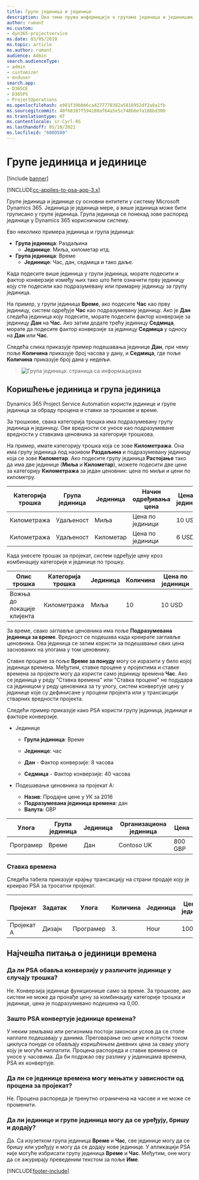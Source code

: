 ```yaml
---
title: Групе јединица и јединице
description: Ова тема пружа информације о групама јединица и јединицама.
author: rumant
ms.custom:
- dyn365-projectservice
ms.date: 03/05/2019
ms.topic: article
ms.author: rumant
audience: Admin
search.audienceType:
- admin
- customizer
- enduser
search.app:
- D365CE
- D365PS
- ProjectOperations
ms.openlocfilehash: e981f39bbb6ca4277778382a5816952df2a8a1fb
ms.sourcegitcommit: 40f68387f594180af64a5e5c748b6efa188bd300
ms.translationtype: HT
ms.contentlocale: sr-Cyrl-RS
ms.lasthandoff: 05/10/2021
ms.locfileid: "6009589"
---
```

# <a name="unit-groups-and-units"></a>Групе јединица и јединице

[!include [banner](../includes/psa-now-project-operations.md)]

[!INCLUDE[cc-applies-to-psa-app-3.x](../includes/cc-applies-to-psa-app-3x.md)]

Групе јединица и јединице су основни ентитети у систему Microsoft Dynamics 365. Јединица је јединица мере, а више јединица може бити груписано у групе јединица. Група јединица се понекад зове распоред јединице у Dynamics 365 корисничком систему. 

Ево неколико примера јединица и група јединица:
 
- **Група јединица**: Раздаљина 
    - **Јединице**: Миља, километар итд.
- **Група јединица**: Време
    - **Јединице**: Час, дан, седмица и тако даље. 

Када подесите више јединица у групи јединица, морате подесити и фактор конверзије између њих тако што ћете означити прву јединицу коју сте подесили као подразумевану или примарну јединицу за групу јединица. 

На пример, у групи јединица **Време**, ако подесите **Час** као прву јединицу, систем одређује **Час** као подразумевану јединицу. Ако је **Дан** следећа јединица коју подесите, морате подесити фактор конверзије за јединицу **Дан** на **Час.** Ако затим додате трећу јединицу **Седмица**, морате да подесите фактор конверзије за јединицу **Седмица** у односу на **Дан** или **Час**. 

Следећа слика приказује пример подешавања јединице **Дан**, при чему поље **Количина** приказује број часова у дану, и **Седмица**, где поље **Количина** приказује број дана у недељи.

> ![Група јединица: страница са информацијама](media/advanced-2.png)

## <a name="using-units-and-unit-groups"></a>Коришћење јединица и група јединица

Dynamics 365 Project Service Automation користи јединице и групе јединица за обраду процена и ставки за трошкове и време. 

За трошкове, свака категорија трошка има подразумевану групу јединица и јединицу. Ове вредности се уносе као подразумеване вредности у ставкама ценовника за категорије трошкова. 

На пример, имате категорију трошка која се зове **Километража**. Она има групу јединица под називом **Раздаљина** и подразумевану јединицу која се зове **Километар**. Ако подесите групу јединица **Растојање** тако да има две јединице (**Миља** и **Километар**), можете подесити две цене за категорију **Километража** за један ценовник: цена по миљи и цени по километру.

| Категорија трошка  | Група јединица  | Јединица      | Начин одређивања цена  | Цена по јединици  |
|-------------------|---------------|-----------|-------------------|-------------------|
| Километража           | Удаљеност      | Миља      | Цена по јединици    | 10 USD            |
| Километража           | Удаљеност      | Километар | Цена по јединици    |  6 USD            |

Када унесете трошак за пројекат, систем одређује цену кроз комбинацију категорије и јединице по трошку. 

| Опис трошка        | Категорија трошка  | Јединица  | Количина  | Цена по јединици   |
|----------------------------|---------------------|-------|-----------|----------------|
| Вожња до локације клијента | Километража             | Миља  | 10        | 10 USD         |

За време, свако заглавље ценовника има поље **Подразумевана јединица за време**. Вредност се подешава када креирате заглавље ценовника. Ова јединица се затим користи за подешавање свих цена заснованих на улогама у том ценовнику.

Ставке процене за поље **Време за понуду** могу се изразити у било којој јединици времена. Међутим, ставке процене у пројектима и ставке времена за пројекте могу да користи само јединицу времена **Час**. Ако се јединица у реду "Ставка времена" или "Ставка процене" не подудара са јединицом у реду ценовника за ту улогу, систем конвертује цену у јединице које су дефинисане у процени пројекта или у трансакцији стварних вредности пројекта.

Следећи пример приказује како PSA користи групу јединица, јединице и факторе конверзије.
- Јединице

   - **Група јединица**: Време 
   - **Јединице**: час 
    
    - **Дан** - Фактор конверзије: 8 часова       
    - **Седмица** - Фактор конверзије: 40 часова  
        
- Подешавање ценовника за пројекат А:

    - **Назив**: Продајне цене у УК за 2016 
    - **Подразумевана јединица времена**: дан 
    - **Валута**: GBP

| Улога      | Група јединица | Јединица | Организациона јединица | Цена   |
|-----------|------------|------|---------------------|---------|
| Програмер | Време       | Дан  | Contoso UK          | 800 GBP |

### <a name="time-entry"></a>Ставка времена

Следећа табела приказује крајњу трансакцију на страни продаје коју је креирао PSA за тросатни пројекат.


| Пројекат   | Задатак    | Улога      | Количина | Јединица  | Цена по јединици | Ненаплаћен износ продаје |
|-----------|---------|-----------|----------|-------|------------|-----------------------|
| Пројекат А | Дизајн  | Програмер | 3.        | Hour  | 100 GBP    | 300 GBP               |

## <a name="time-unit-faq"></a>Најчешћа питања о јединици времена

### <a name="does-psa-convert-to-different-units-in-the-case-of-expenses"></a>Да ли PSA обавља конверзију у различите јединице у случају трошка?
Не. Конверзија јединице функционише само за време. За трошкове, ако систем не може да пронађе цену за комбинацију категорије трошка и јединице, цена је подразумевано подешена на 0,00.

### <a name="why-does-psa-convert-time-units"></a>Зашто PSA конвертује јединице времена?
У неким земљама или регионима постоји законски услов да се стопе наплате подешавају у данима. Преговарање око цене и попусти током циклуса понуде се обављају коришћењем дневних цена за сваку улогу коју је могуће наплатити. Процена распореда и ставке времена се уносе у часовима. Да би подржао ову разлику у јединицама времена, PSA их конвертује.

### <a name="can-time-units-be-changed-on-project-estimates"></a>Да ли се јединице времена могу мењати у зависности од процена за пројекат?
Не. Процена распореда је тренутно ограничена на часове и не може се променити.

### <a name="can-units-and-unit-groups-be-edited-deleted-and-added"></a>Да ли јединице и групе јединица могу да се уређују, бришу и додају?
Да. Са изузетком група јединица **Време** и **Час**, све јединице могу да се бришу или уређују и могу да се додају нове јединице. У апликацији PSA није могуће избрисати групу јединица **Време** и **Час**. Међутим, оне могу да се ажурирају преведеним текстом за поље **Име**.


[!INCLUDE[footer-include](../includes/footer-banner.md)]